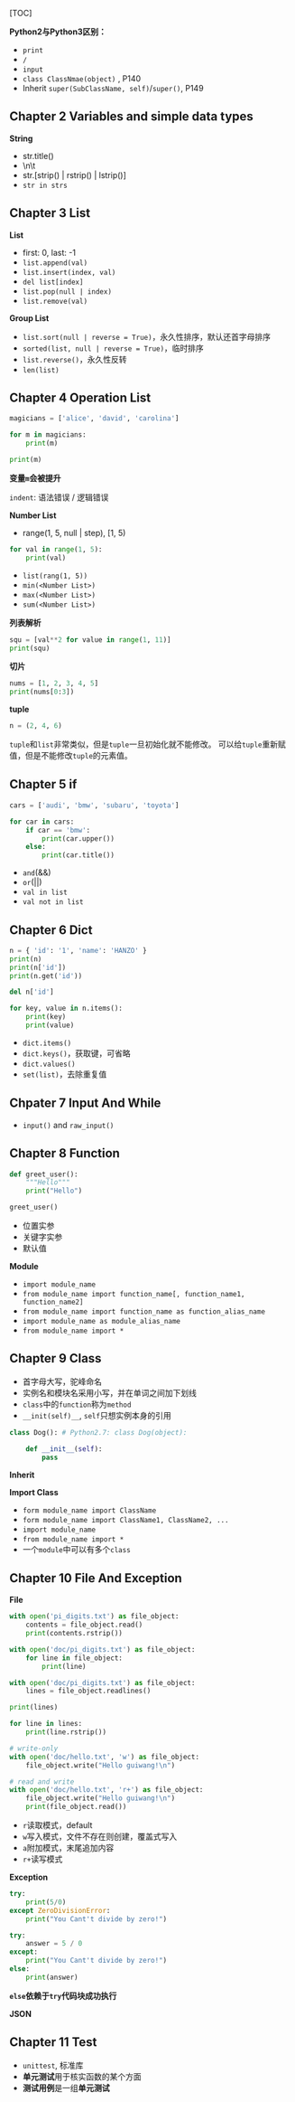
[TOC]

__Python2与Python3区别：__

- `print`
- `/`
- `input`
- `class ClassNmae(object)` , P140
- Inherit `super(SubClassName, self)`/`super()`, P149

## Chapter 2 Variables and simple data types

__String__

- str.title()
- \n\t
- str.[strip() | rstrip() | lstrip()]
- `str in strs`

## Chapter 3 List

__List__

- first: 0, last: -1
- `list.append(val)`
- `list.insert(index, val)`
- `del list[index]`
- `list.pop(null | index)`
- `list.remove(val)`

__Group List__

- `list.sort(null | reverse = True)`，永久性排序，默认还首字母排序
- `sorted(list, null | reverse = True)`，临时排序
- `list.reverse()`，永久性反转
- `len(list)`

## Chapter 4 Operation List

```python
magicians = ['alice', 'david', 'carolina']

for m in magicians:
	print(m)

print(m)
```

__变量`m`会被提升__

`indent`: 语法错误 / 逻辑错误

__Number List__

- range(1, 5, null | step), [1, 5)
```python
for val in range(1, 5):
	print(val)
```
- `list(rang(1, 5))`
- `min(<Number List>)`
- `max(<Number List>)`
- `sum(<Number List>)`

__列表解析__
```python
squ = [val**2 for value in range(1, 11)]
print(squ)
```

__切片__
```python
nums = [1, 2, 3, 4, 5]
print(nums[0:3])
```


__tuple__
```python
n = (2, 4, 6)
```

`tuple`和`list`非常类似，但是`tuple`一旦初始化就不能修改。
可以给`tuple`重新赋值，但是不能修改`tuple`的元素值。

## Chapter 5 if

```python
cars = ['audi', 'bmw', 'subaru', 'toyota']

for car in cars:
	if car == 'bmw':
		print(car.upper())
	else:
		print(car.title())
```

- `and`(&&)
- `or`(||)
- `val in list`
- `val not in list`

## Chapter 6 Dict

```python
n = { 'id': '1', 'name': 'HANZO' }
print(n)
print(n['id'])
print(n.get('id'))

del n['id']

for key, value in n.items():
	print(key)
	print(value)
```

- `dict.items()`
- `dict.keys()`，获取键，可省略
- `dict.values()`
- `set(list)`，去除重复值

## Chpater 7 Input And While

- `input()` and `raw_input()`

## Chapter 8 Function

```python
def greet_user():
	"""Hello"""
	print("Hello")

greet_user()	
```

- 位置实参
- 关键字实参
- 默认值

__Module__

- `import module_name`
- `from module_name import function_name[, function_name1, function_name2]`
- `from module_name import function_name as function_alias_name`
- `import module_name as module_alias_name`
- `from module_name import *`

## Chapter 9 Class

- 首字母大写，驼峰命名
- 实例名和模块名采用小写，并在单词之间加下划线
- `class`中的`function`称为`method`
- `__init(self)__`, `self`只想实例本身的引用

```python
class Dog(): # Python2.7: class Dog(object):

	def __init__(self):
		pass
```

__Inherit__

__Import Class__

- `form module_name import ClassName`
- `form module_name import ClassName1, ClassName2, ...`
- `import module_name`
- `from module_name import *`
- 一个`module`中可以有多个`class`

## Chapter 10 File And Exception

__File__

```py
with open('pi_digits.txt') as file_object:
	contents = file_object.read()
	print(contents.rstrip())
```

```py
with open('doc/pi_digits.txt') as file_object:	
	for line in file_object:
		print(line)
```

```py
with open('doc/pi_digits.txt') as file_object:
	lines = file_object.readlines()

print(lines)

for line in lines: 
	print(line.rstrip())
```

```py
# write-only
with open('doc/hello.txt', 'w') as file_object:
	file_object.write("Hello guiwang!\n")
```

```py
# read and write
with open('doc/hello.txt', 'r+') as file_object:
	file_object.write("Hello guiwang!\n")
	print(file_object.read())
```

- `r`读取模式，default
- `w`写入模式，文件不存在则创建，覆盖式写入
- `a`附加模式，末尾追加内容
- `r+`读写模式

__Exception__

```py
try:
	print(5/0)
except ZeroDivisionError:
	print("You Cant't divide by zero!")	
```

```py
try:
	answer = 5 / 0
except:
	print("You Cant't divide by zero!")
else:
	print(answer)			
```

__`else`依赖于`try`代码块成功执行__

__JSON__

## Chapter 11 Test

- `unittest`, 标准库
- **单元测试**用于核实函数的某个方面
- **测试用例**是一组**单元测试**